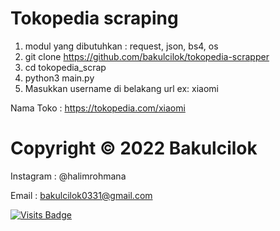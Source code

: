 # Tokopedia scraping
1. modul yang dibutuhkan : request, json, bs4, os
1. git clone https://github.com/bakulcilok/tokopedia-scrapper
2. cd tokopedia_scrap
3. python3 main.py
4. Masukkan username di belakang url ex: xiaomi

Nama Toko : https://tokopedia.com/xiaomi
   
   
# Copyright © 2022 Bakulcilok
Instagram : @halimrohmana

Email : bakulcilok0331@gmail.com

[![Visits Badge](https://badges.pufler.dev/visits/RTechnoS/tokopedia_scrap?style=for-the-badge&color=blue)](https://github.com/bakulcilok)
